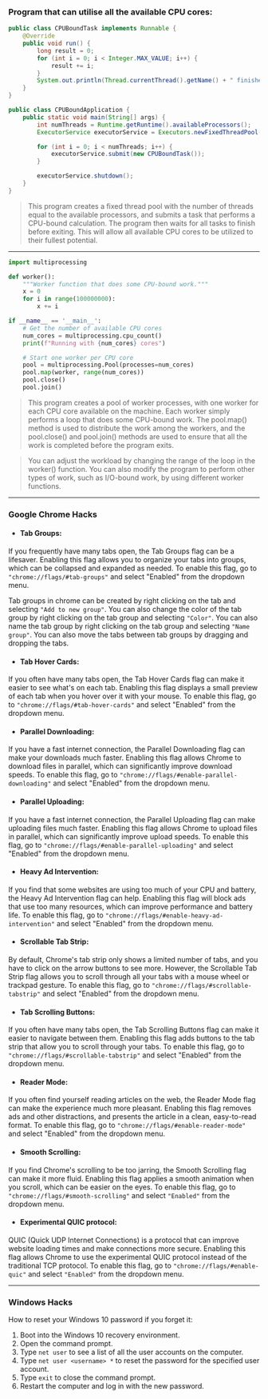 ### Program that can utilise all the available CPU cores:

```java
public class CPUBoundTask implements Runnable {
    @Override
    public void run() {
        long result = 0;
        for (int i = 0; i < Integer.MAX_VALUE; i++) {
            result += i;
        }
        System.out.println(Thread.currentThread().getName() + " finished with result: " + result);
    }
}

public class CPUBoundApplication {
    public static void main(String[] args) {
        int numThreads = Runtime.getRuntime().availableProcessors();
        ExecutorService executorService = Executors.newFixedThreadPool(numThreads);

        for (int i = 0; i < numThreads; i++) {
            executorService.submit(new CPUBoundTask());
        }

        executorService.shutdown();
    }
}

```

> This program creates a fixed thread pool with the number of threads equal to the available processors, and submits a task that performs a CPU-bound calculation. The program then waits for all tasks to finish before exiting. This will allow all available CPU cores to be utilized to their fullest potential.

---
```python
import multiprocessing

def worker():
    """Worker function that does some CPU-bound work."""
    x = 0
    for i in range(100000000):
        x += i

if __name__ == '__main__':
    # Get the number of available CPU cores
    num_cores = multiprocessing.cpu_count()
    print(f"Running with {num_cores} cores")

    # Start one worker per CPU core
    pool = multiprocessing.Pool(processes=num_cores)
    pool.map(worker, range(num_cores))
    pool.close()
    pool.join()

```

> This program creates a pool of worker processes, with one worker for each CPU core available on the machine. Each worker simply performs a loop that does some CPU-bound work. The pool.map() method is used to distribute the work among the workers, and the pool.close() and pool.join() methods are used to ensure that all the work is completed before the program exits.

> You can adjust the workload by changing the range of the loop in the worker() function. You can also modify the program to perform other types of work, such as I/O-bound work, by using different worker functions.

---
### Google Chrome Hacks

* #### Tab Groups: 
If you frequently have many tabs open, the Tab Groups flag can be a lifesaver. Enabling this flag allows you to organize your tabs into groups, which can be collapsed and expanded as needed. To enable this flag, go to `"chrome://flags/#tab-groups"` and select "Enabled" from the dropdown menu.

Tab groups in chrome can be created by right clicking on the tab and selecting `"Add to new group"`.
You can also change the color of the tab group by right clicking on the tab group and selecting `"Color"`.
You can also name the tab group by right clicking on the tab group and selecting `"Name group"`.
You can also move the tabs between tab groups by dragging and dropping the tabs.

* #### Tab Hover Cards:
If you often have many tabs open, the Tab Hover Cards flag can make it easier to see what's on each tab. Enabling this flag displays a small preview of each tab when you hover over it with your mouse. To enable this flag, go to `"chrome://flags/#tab-hover-cards"` and select "Enabled" from the dropdown menu.

* #### Parallel Downloading:
If you have a fast internet connection, the Parallel Downloading flag can make your downloads much faster. Enabling this flag allows Chrome to download files in parallel, which can significantly improve download speeds. To enable this flag, go to `"chrome://flags/#enable-parallel-downloading"` and select "Enabled" from the dropdown menu.

* #### Parallel Uploading:
If you have a fast internet connection, the Parallel Uploading flag can make uploading files much faster. Enabling this flag allows Chrome to upload files in parallel, which can significantly improve upload speeds. To enable this flag, go to `"chrome://flags/#enable-parallel-uploading"` and select "Enabled" from the dropdown menu.

* #### Heavy Ad Intervention:
If you find that some websites are using too much of your CPU and battery, the Heavy Ad Intervention flag can help. Enabling this flag will block ads that use too many resources, which can improve performance and battery life. To enable this flag, go to `"chrome://flags/#enable-heavy-ad-intervention"` and select "Enabled" from the dropdown menu.

* #### Scrollable Tab Strip: 
By default, Chrome's tab strip only shows a limited number of tabs, and you have to click on the arrow buttons to see more. However, the Scrollable Tab Strip flag allows you to scroll through all your tabs with a mouse wheel or trackpad gesture. To enable this flag, go to `"chrome://flags/#scrollable-tabstrip"` and select "Enabled" from the dropdown menu.

* #### Tab Scrolling Buttons:
If you often have many tabs open, the Tab Scrolling Buttons flag can make it easier to navigate between them. Enabling this flag adds buttons to the tab strip that allow you to scroll through your tabs. To enable this flag, go to `"chrome://flags/#scrollable-tabstrip"` and select "Enabled" from the dropdown menu.


* #### Reader Mode: 
If you often find yourself reading articles on the web, the Reader Mode flag can make the experience much more pleasant. Enabling this flag removes ads and other distractions, and presents the article in a clean, easy-to-read format. To enable this flag, go to `"chrome://flags/#enable-reader-mode"` and select "Enabled" from the dropdown menu.

* #### Smooth Scrolling:
If you find Chrome's scrolling to be too jarring, the Smooth Scrolling flag can make it more fluid. Enabling this flag applies a smooth animation when you scroll, which can be easier on the eyes. To enable this flag, go to `"chrome://flags/#smooth-scrolling"` and select `"Enabled"` from the dropdown menu.

* #### Experimental QUIC protocol: 
QUIC (Quick UDP Internet Connections) is a protocol that can improve website loading times and make connections more secure. Enabling this flag allows Chrome to use the experimental QUIC protocol instead of the traditional TCP protocol. To enable this flag, go to `"chrome://flags/#enable-quic"` and select `"Enabled"` from the dropdown menu.



---

### Windows Hacks

How to reset your Windows 10 password if you forget it:
1. Boot into the Windows 10 recovery environment.
2. Open the command prompt.
3. Type `net user` to see a list of all the user accounts on the computer.
4. Type `net user <username> *` to reset the password for the specified user account.
5. Type `exit` to close the command prompt.
6. Restart the computer and log in with the new password.

